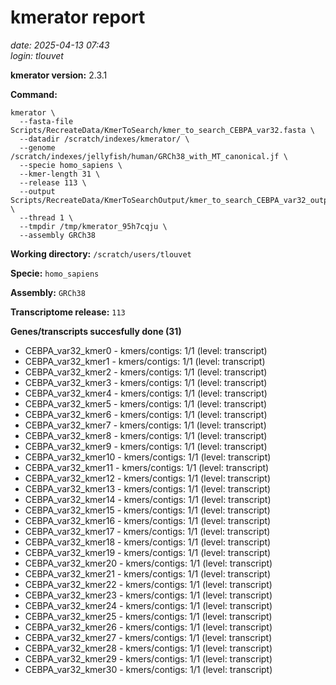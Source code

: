 # kmerator report
*date: 2025-04-13 07:43*  
*login: tlouvet*

**kmerator version:** 2.3.1

**Command:**

```
kmerator \
  --fasta-file Scripts/RecreateData/KmerToSearch/kmer_to_search_CEBPA_var32.fasta \
  --datadir /scratch/indexes/kmerator/ \
  --genome /scratch/indexes/jellyfish/human/GRCh38_with_MT_canonical.jf \
  --specie homo_sapiens \
  --kmer-length 31 \
  --release 113 \
  --output Scripts/RecreateData/KmerToSearchOutput/kmer_to_search_CEBPA_var32_output \
  --thread 1 \
  --tmpdir /tmp/kmerator_95h7cqju \
  --assembly GRCh38
```

**Working directory:** `/scratch/users/tlouvet`

**Specie:** `homo_sapiens`

**Assembly:** `GRCh38`

**Transcriptome release:** `113`

**Genes/transcripts succesfully done (31)**

- CEBPA_var32_kmer0 - kmers/contigs: 1/1 (level: transcript)
- CEBPA_var32_kmer1 - kmers/contigs: 1/1 (level: transcript)
- CEBPA_var32_kmer2 - kmers/contigs: 1/1 (level: transcript)
- CEBPA_var32_kmer3 - kmers/contigs: 1/1 (level: transcript)
- CEBPA_var32_kmer4 - kmers/contigs: 1/1 (level: transcript)
- CEBPA_var32_kmer5 - kmers/contigs: 1/1 (level: transcript)
- CEBPA_var32_kmer6 - kmers/contigs: 1/1 (level: transcript)
- CEBPA_var32_kmer7 - kmers/contigs: 1/1 (level: transcript)
- CEBPA_var32_kmer8 - kmers/contigs: 1/1 (level: transcript)
- CEBPA_var32_kmer9 - kmers/contigs: 1/1 (level: transcript)
- CEBPA_var32_kmer10 - kmers/contigs: 1/1 (level: transcript)
- CEBPA_var32_kmer11 - kmers/contigs: 1/1 (level: transcript)
- CEBPA_var32_kmer12 - kmers/contigs: 1/1 (level: transcript)
- CEBPA_var32_kmer13 - kmers/contigs: 1/1 (level: transcript)
- CEBPA_var32_kmer14 - kmers/contigs: 1/1 (level: transcript)
- CEBPA_var32_kmer15 - kmers/contigs: 1/1 (level: transcript)
- CEBPA_var32_kmer16 - kmers/contigs: 1/1 (level: transcript)
- CEBPA_var32_kmer17 - kmers/contigs: 1/1 (level: transcript)
- CEBPA_var32_kmer18 - kmers/contigs: 1/1 (level: transcript)
- CEBPA_var32_kmer19 - kmers/contigs: 1/1 (level: transcript)
- CEBPA_var32_kmer20 - kmers/contigs: 1/1 (level: transcript)
- CEBPA_var32_kmer21 - kmers/contigs: 1/1 (level: transcript)
- CEBPA_var32_kmer22 - kmers/contigs: 1/1 (level: transcript)
- CEBPA_var32_kmer23 - kmers/contigs: 1/1 (level: transcript)
- CEBPA_var32_kmer24 - kmers/contigs: 1/1 (level: transcript)
- CEBPA_var32_kmer25 - kmers/contigs: 1/1 (level: transcript)
- CEBPA_var32_kmer26 - kmers/contigs: 1/1 (level: transcript)
- CEBPA_var32_kmer27 - kmers/contigs: 1/1 (level: transcript)
- CEBPA_var32_kmer28 - kmers/contigs: 1/1 (level: transcript)
- CEBPA_var32_kmer29 - kmers/contigs: 1/1 (level: transcript)
- CEBPA_var32_kmer30 - kmers/contigs: 1/1 (level: transcript)
